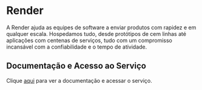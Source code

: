 # Render

A Render ajuda as equipes de software a enviar produtos com rapidez e em qualquer escala. Hospedamos tudo, desde protótipos de cem linhas até aplicações com centenas de serviços, tudo com um compromisso incansável com a confiabilidade e o tempo de atividade.

## Documentação e Acesso ao Serviço

Clique [aqui](https://render.com) para ver a documentação e acessar o serviço.